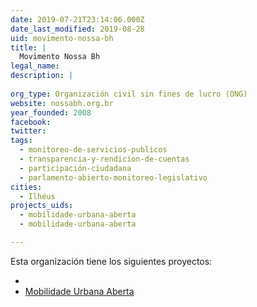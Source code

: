 ```yaml
---
date: 2019-07-21T23:14:06.000Z
date_last_modified: 2019-08-28
uid: movimento-nossa-bh
title: |
  Movimento Nossa Bh
legal_name: 
description: |
  
org_type: Organización civil sin fines de lucro (ONG)
website: nossabh.org.br
year_founded: 2008
facebook: 
twitter: 
tags:
  - monitoreo-de-servicios-publicos
  - transparencia-y-rendicion-de-cuentas
  - participación-ciudadana
  - parlamento-abierto-monitoreo-legislativo
cities: 
  - Ilhéus
projects_uids:
  - mobilidade-urbana-aberta
  - mobilidade-urbana-aberta

---
```


Esta organización tiene los siguientes proyectos:

- [](/proyectos/mobilidade-urbana-aberta)
- [Mobilidade Urbana Aberta](/proyectos/mobilidade-urbana-aberta)
